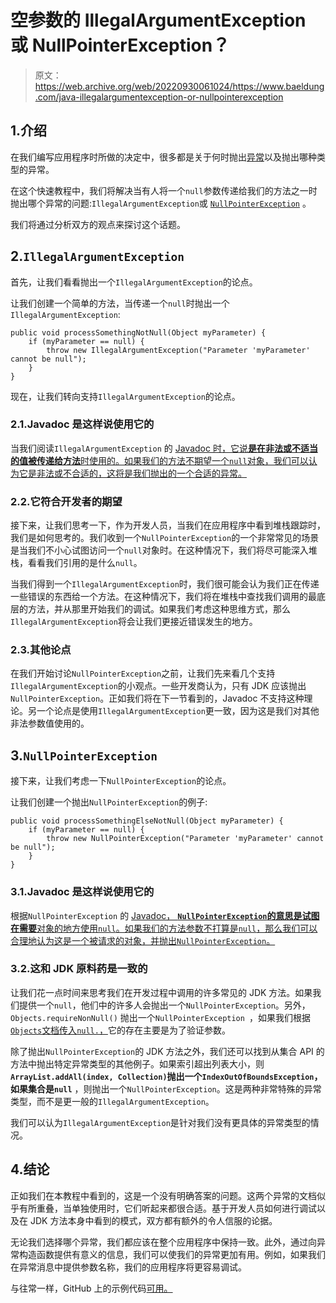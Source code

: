 # 空参数的 IllegalArgumentException 或 NullPointerException？

> 原文：<https://web.archive.org/web/20220930061024/https://www.baeldung.com/java-illegalargumentexception-or-nullpointerexception>

## 1.介绍

在我们编写应用程序时所做的决定中，很多都是关于何时抛出[异常](/web/20220906080534/https://www.baeldung.com/java-exceptions)以及抛出哪种类型的异常。

在这个快速教程中，我们将解决当有人将一个`null`参数传递给我们的方法之一时抛出哪个异常的问题:`IllegalArgumentException`或 [`NullPointerException`](/web/20220906080534/https://www.baeldung.com/java-14-nullpointerexception) 。

我们将通过分析双方的观点来探讨这个话题。

## 2.`IllegalArgumentException`

首先，让我们看看抛出一个`IllegalArgumentException`的论点。

让我们创建一个简单的方法，当传递一个`null`时抛出一个`IllegalArgumentException`:

```
public void processSomethingNotNull(Object myParameter) {
    if (myParameter == null) {
        throw new IllegalArgumentException("Parameter 'myParameter' cannot be null");
    }
}
```

现在，让我们转向支持`IllegalArgumentException`的论点。

### 2.1.Javadoc 是这样说使用它的

当我们阅读`IllegalArgumentException` 的 [Javadoc 时，它说**是在非法或不适当的值被传递给方法**时使用的。如果我们的方法不期望一个`null`对象，我们可以认为它是非法或不合适的，这将是我们抛出的一个合适的异常。](https://web.archive.org/web/20220906080534/https://docs.oracle.com/en/java/javase/14/docs/api/java.base/java/lang/IllegalArgumentException.html)

### 2.2.它符合开发者的期望

接下来，让我们思考一下，作为开发人员，当我们在应用程序中看到堆栈跟踪时，我们是如何思考的。我们收到一个`NullPointerException`的一个非常常见的场景是当我们不小心试图访问一个`null`对象时。在这种情况下，我们将尽可能深入堆栈，看看我们引用的是什么`null`。

当我们得到一个`IllegalArgumentException`时，我们很可能会认为我们正在传递一些错误的东西给一个方法。在这种情况下，我们将在堆栈中查找我们调用的最底层的方法，并从那里开始我们的调试。如果我们考虑这种思维方式，那么`IllegalArgumentException`将会让我们更接近错误发生的地方。

### 2.3.其他论点

在我们开始讨论`NullPointerException`之前，让我们先来看几个支持`IllegalArgumentException`的小观点。一些开发商认为，只有 JDK 应该抛出`NullPointerException`。正如我们将在下一节看到的，Javadoc 不支持这种理论。另一个论点是使用`IllegalArgumentException`更一致，因为这是我们对其他非法参数值使用的。

## 3.`NullPointerException`

接下来，让我们考虑一下`NullPointerException`的论点。

让我们创建一个抛出`NullPointerException`的例子:

```
public void processSomethingElseNotNull(Object myParameter) {
    if (myParameter == null) {
        throw new NullPointerException("Parameter 'myParameter' cannot be null");
    }
}
```

### 3.1.Javadoc 是这样说使用它的

根据`NullPointerException` 的 [Javadoc， **`NullPointerException`的意思是试图在需要**对象的地方使用`null`。如果我们的方法参数不打算是`null`，那么我们可以合理地认为这是一个被请求的对象，并抛出`NullPointerException`。](https://web.archive.org/web/20220906080534/https://docs.oracle.com/en/java/javase/14/docs/api/java.base/java/lang/NullPointerException.html)

### 3.2.这和 JDK 原料药是一致的

让我们花一点时间来思考我们在开发过程中调用的许多常见的 JDK 方法。如果我们提供一个`null`，他们中的许多人会抛出一个`NullPointerException`。另外，`Objects.requireNonNull()` 抛出一个`NullPointerException `，如果我们根据 [`Objects`文档传入`null.`，](https://web.archive.org/web/20220906080534/https://docs.oracle.com/en/java/javase/14/docs/api/java.base/java/util/Objects.html#requireNonNull(T))它的存在主要是为了验证参数。

除了抛出`NullPointerException`的 JDK 方法之外，我们还可以找到从集合 API 的方法中抛出特定异常类型的其他例子。如果索引超出列表大小，则 **`ArrayList.addAll(index, Collection)`抛出一个`IndexOutOfBoundsException`，如果集合是`null`** ，则抛出一个`NullPointerException`。这是两种非常特殊的异常类型，而不是更一般的`IllegalArgumentException`。

我们可以认为`IllegalArgumentException`是针对我们没有更具体的异常类型的情况。

## 4.结论

正如我们在本教程中看到的，这是一个没有明确答案的问题。这两个异常的文档似乎有所重叠，当单独使用时，它们听起来都很合适。基于开发人员如何进行调试以及在 JDK 方法本身中看到的模式，双方都有额外的令人信服的论据。

无论我们选择哪个异常，我们都应该在整个应用程序中保持一致。此外，通过向异常构造函数提供有意义的信息，我们可以使我们的异常更加有用。例如，如果我们在异常消息中提供参数名称，我们的应用程序将更容易调试。

与往常一样，GitHub 上的示例代码[可用。](https://web.archive.org/web/20220906080534/https://github.com/eugenp/tutorials/tree/master/core-java-modules/core-java-exceptions-3)